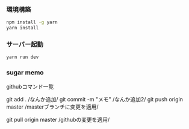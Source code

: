 ### 環境構築

```bash
npm install -g yarn
yarn install
```

### サーバー起動

```bash
yarn run dev
```

### sugar memo

githubコマンド一覧

git add . /なんか追加/
git commit -m "メモ" /なんか追加2/
git push origin master /masterブランチに変更を適用/

git pull origin master /githubの変更を適用/

<style lang="scss">
 →cssで書いてもいい、scssでかけると楽

### 実装したいことリスト
・shogiplayer最後の局面でエラーにならないように
　→分岐を説明するのは章を分けてやるため今はエラーのみ解決できればよいか
・スライドショー追加
　→progateのように章始めで説明してくれてるやつあるとよさげか
・もうちょいサイトカッコよく
　→デザインは他学習サイトを参考にシンプルでいいやつ（ちょい近未来感みたいのあるとなんか好み、とりま見やすければなんでもよし）
・AI対戦機能
　→学習後AIと対戦できる機能、AIも種類や強さを選択できるとなおよいがこれは時間がかかりそうなのでリリース後に実装でもおｋ

### 目標
8月31日までに学習サイトをリリースしたい！夏休みの7月頭からリリースできれば熱い

### スケジュール
2,3月は比較的忙しいので
4月～6月にかけて実装
7月でデザイン重視（2週間くらい）
8月にはほぼ完成でリリースできるように
mori環境構築今日やる


さがちゃん
・今週は勉強
・来週以降からスタート
・３月末（引っ越しまで）には終わらせる

さがちゃん実験

kima